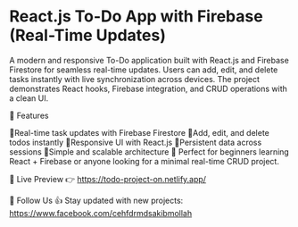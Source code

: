 # React.js To-Do App with Firebase (Real-Time Updates)
A modern and responsive To-Do application built with React.js and Firebase Firestore for seamless real-time updates. Users can add, edit, and delete tasks instantly with live synchronization across devices. The project demonstrates React hooks, Firebase integration, and CRUD operations with a clean UI.

🔹 Features

🚀Real-time task updates with Firebase Firestore
🚀Add, edit, and delete todos instantly
🚀Responsive UI with React.js
🚀Persistent data across sessions
🚀Simple and scalable architecture
🚀 Perfect for beginners learning React + Firebase or anyone looking for a minimal real-time CRUD project.

🚀 Live Preview
👉  https://todo-project-on.netlify.app/

📌 Follow Us
👍 Stay updated with new projects: https://www.facebook.com/cehfdrmdsakibmollah

